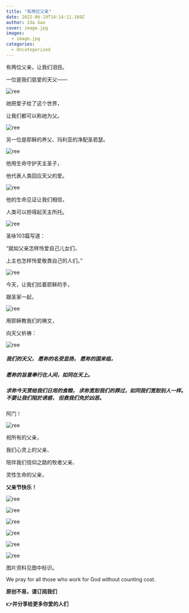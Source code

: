 ```yaml
---
title: "有两位父亲"
date: 2022-06-19T14:14:11.169Z
author: Ida Gao
cover: image.jpg
images:
  - image.jpg
categories:
  - Uncategorized
---
```


有两位父亲，让我们泪目。

<!--more-->

一位是我们慈爱的天父——

![ree](https://static.wixstatic.com/media/ec8b63_3ebbd7d655254091b5ed2add1693bab3~mv2.jpg)

祂把爱子给了这个世界，

让我们都可以称祂为父。

![ree](https://static.wixstatic.com/media/ec8b63_830cc261837244fea813f8fc839dba61~mv2.jpg)

另一位是耶稣的养父、玛利亚的净配圣若瑟。

![ree](https://static.wixstatic.com/media/ec8b63_d05474cf16a348f2a462b3f507a5e2ef~mv2.jpg)

他用生命守护天主圣子，

他代表人类回应天父的爱。

![ree](https://static.wixstatic.com/media/ec8b63_8f068f572f0a4a5682e49f7d79bfb65b~mv2.jpg)

他的生命见证让我们相信，

人类可以担得起天主所托。

![ree](https://static.wixstatic.com/media/ec8b63_91c25ebd656f4044823b428bd8bc6025~mv2.jpg)

圣咏103篇写道：

“就如父亲怎样怜爱自己儿女们，

上主也怎样怜爱敬畏自己的人们。”

![ree](https://static.wixstatic.com/media/ec8b63_14ed4cf694de4dddbecde81b67a4a943~mv2.jpg)

今天，让我们拉着耶稣的手，

跟圣家一起，

![ree](https://static.wixstatic.com/media/ec8b63_7e3ee8f016ec4379b778e6ea662a982d~mv2.jpg)

用耶稣教我们的祷文，

向天父祈祷：

![ree](https://static.wixstatic.com/media/ec8b63_2c0d134198274ffe8cb337120d9214f7~mv2.jpg)

##### 我们的天父， 愿祢的名受显扬， 愿祢的国来临，

##### 愿祢的旨意奉行在人间，如同在天上。

##### 求祢今天赏给我们日用的食粮， 求祢宽恕我们的罪过，如同我们宽恕别人一样。 不要让我们陷於诱惑， 但救我们免於凶恶。

阿门！

![ree](https://static.wixstatic.com/media/ec8b63_bf892595328e4663b36531db7712c2ba~mv2.jpg)

祝所有的父亲，

我们心灵上的父亲、

陪伴我们信仰之路的牧者父亲、

灵性生命的父亲，

**父亲节快乐！**

![ree](https://static.wixstatic.com/media/ec8b63_ca72857eb6b643f5a4be4b5a32dc7389~mv2.jpg)

![ree](https://static.wixstatic.com/media/ec8b63_400ffb3ae6d14881ac09aa618e3b487a~mv2.jpg)

![ree](https://static.wixstatic.com/media/ec8b63_11e4ae7d643e4fecb7d0f89efbef3d28~mv2.jpg)

![ree](https://static.wixstatic.com/media/ec8b63_1766d532def94fbda75b6dbeee30ee4b~mv2.jpg)

![ree](https://static.wixstatic.com/media/ec8b63_466312b8d7a14f7895adf47c5d333b46~mv2.jpg)

![ree](https://static.wixstatic.com/media/ec8b63_bf25759078ed4e6ab381eae1acaf6148~mv2.jpg)

  

图片资料见图中标识。

We pray for all those who work for God without counting cost.

**原创不易，请订阅我们**

**👉并分享给更多你爱的人们**
